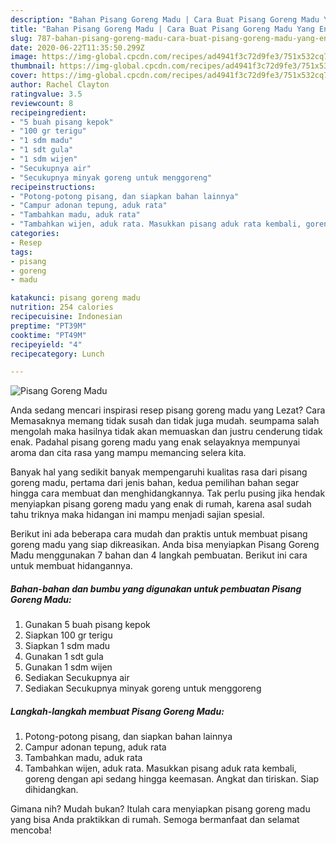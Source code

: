 ```yaml
---
description: "Bahan Pisang Goreng Madu | Cara Buat Pisang Goreng Madu Yang Enak Dan Mudah"
title: "Bahan Pisang Goreng Madu | Cara Buat Pisang Goreng Madu Yang Enak Dan Mudah"
slug: 787-bahan-pisang-goreng-madu-cara-buat-pisang-goreng-madu-yang-enak-dan-mudah
date: 2020-06-22T11:35:50.299Z
image: https://img-global.cpcdn.com/recipes/ad4941f3c72d9fe3/751x532cq70/pisang-goreng-madu-foto-resep-utama.jpg
thumbnail: https://img-global.cpcdn.com/recipes/ad4941f3c72d9fe3/751x532cq70/pisang-goreng-madu-foto-resep-utama.jpg
cover: https://img-global.cpcdn.com/recipes/ad4941f3c72d9fe3/751x532cq70/pisang-goreng-madu-foto-resep-utama.jpg
author: Rachel Clayton
ratingvalue: 3.5
reviewcount: 8
recipeingredient:
- "5 buah pisang kepok"
- "100 gr terigu"
- "1 sdm madu"
- "1 sdt gula"
- "1 sdm wijen"
- "Secukupnya air"
- "Secukupnya minyak goreng untuk menggoreng"
recipeinstructions:
- "Potong-potong pisang, dan siapkan bahan lainnya"
- "Campur adonan tepung, aduk rata"
- "Tambahkan madu, aduk rata"
- "Tambahkan wijen, aduk rata. Masukkan pisang aduk rata kembali, goreng dengan api sedang hingga keemasan. Angkat dan tiriskan. Siap dihidangkan."
categories:
- Resep
tags:
- pisang
- goreng
- madu

katakunci: pisang goreng madu 
nutrition: 254 calories
recipecuisine: Indonesian
preptime: "PT39M"
cooktime: "PT49M"
recipeyield: "4"
recipecategory: Lunch

---
```



![Pisang Goreng Madu](https://img-global.cpcdn.com/recipes/ad4941f3c72d9fe3/751x532cq70/pisang-goreng-madu-foto-resep-utama.jpg)

Anda sedang mencari inspirasi resep pisang goreng madu yang Lezat? Cara Memasaknya memang tidak susah dan tidak juga mudah. seumpama salah mengolah maka hasilnya tidak akan memuaskan dan justru cenderung tidak enak. Padahal pisang goreng madu yang enak selayaknya mempunyai aroma dan cita rasa yang mampu memancing selera kita.



Banyak hal yang sedikit banyak mempengaruhi kualitas rasa dari pisang goreng madu, pertama dari jenis bahan, kedua pemilihan bahan segar hingga cara membuat dan menghidangkannya. Tak perlu pusing jika hendak menyiapkan pisang goreng madu yang enak di rumah, karena asal sudah tahu triknya maka hidangan ini mampu menjadi sajian spesial.


Berikut ini ada beberapa cara mudah dan praktis untuk membuat pisang goreng madu yang siap dikreasikan. Anda bisa menyiapkan Pisang Goreng Madu menggunakan 7 bahan dan 4 langkah pembuatan. Berikut ini cara untuk membuat hidangannya.

<!--inarticleads1-->

##### Bahan-bahan dan bumbu yang digunakan untuk pembuatan Pisang Goreng Madu:

1. Gunakan 5 buah pisang kepok
1. Siapkan 100 gr terigu
1. Siapkan 1 sdm madu
1. Gunakan 1 sdt gula
1. Gunakan 1 sdm wijen
1. Sediakan Secukupnya air
1. Sediakan Secukupnya minyak goreng untuk menggoreng




<!--inarticleads2-->

##### Langkah-langkah membuat Pisang Goreng Madu:

1. Potong-potong pisang, dan siapkan bahan lainnya
1. Campur adonan tepung, aduk rata
1. Tambahkan madu, aduk rata
1. Tambahkan wijen, aduk rata. Masukkan pisang aduk rata kembali, goreng dengan api sedang hingga keemasan. Angkat dan tiriskan. Siap dihidangkan.




Gimana nih? Mudah bukan? Itulah cara menyiapkan pisang goreng madu yang bisa Anda praktikkan di rumah. Semoga bermanfaat dan selamat mencoba!

